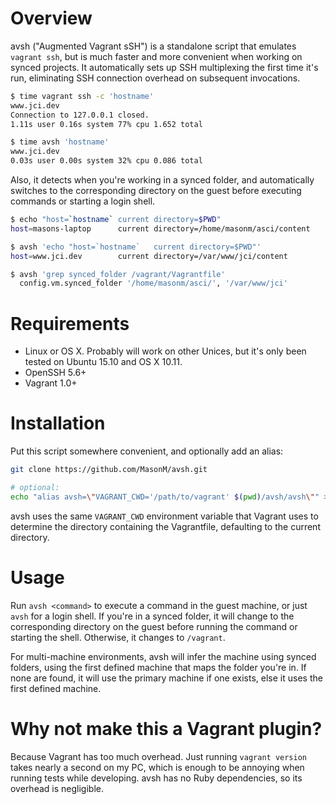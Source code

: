 # Overview

avsh ("Augmented Vagrant sSH") is a standalone script that emulates `vagrant
ssh`, but is much faster and more convenient when working on synced projects. It
automatically sets up SSH multiplexing the first time it's run, eliminating SSH
connection overhead on subsequent invocations.

```sh
$ time vagrant ssh -c 'hostname'
www.jci.dev
Connection to 127.0.0.1 closed.
1.11s user 0.16s system 77% cpu 1.652 total

$ time avsh 'hostname'
www.jci.dev
0.03s user 0.00s system 32% cpu 0.086 total
```

Also, it detects when you're working in a synced folder, and automatically
switches to the corresponding directory on the guest before executing commands
or starting a login shell.

```sh
$ echo "host=`hostname`	current directory=$PWD"
host=masons-laptop      current directory=/home/masonm/asci/content

$ avsh 'echo "host=`hostname`	current directory=$PWD"'
host=www.jci.dev        current directory=/var/www/jci/content

$ avsh 'grep synced_folder /vagrant/Vagrantfile'
  config.vm.synced_folder '/home/masonm/asci/', '/var/www/jci'
```

# Requirements

* Linux or OS X. Probably will work on other Unices, but it's only been tested
  on Ubuntu 15.10 and OS X 10.11.
* OpenSSH 5.6+
* Vagrant 1.0+

# Installation

Put this script somewhere convenient, and optionally add an alias:
```sh
git clone https://github.com/MasonM/avsh.git

# optional:
echo "alias avsh=\"VAGRANT_CWD='/path/to/vagrant' $(pwd)/avsh/avsh\"" >> ~/.bashrc
```
avsh uses the same `VAGRANT_CWD` environment variable that Vagrant uses to
determine the directory containing the Vagrantfile, defaulting to the current
directory.

# Usage

Run `avsh <command>` to execute a command in the guest machine, or just `avsh`
for a login shell. If you're in a synced folder, it will change to the
corresponding directory on the guest before running the command or starting the
shell. Otherwise, it changes to `/vagrant`.

For multi-machine environments, avsh will infer the machine using synced folders,
using the first defined machine that maps the folder you're in. If none are
found, it will use the primary machine if one exists, else it uses the first
defined machine.

# Why not make this a Vagrant plugin?

Because Vagrant has too much overhead. Just running `vagrant version` takes
nearly a second on my PC, which is enough to be annoying when running tests
while developing. avsh has no Ruby dependencies, so its overhead is negligible.
